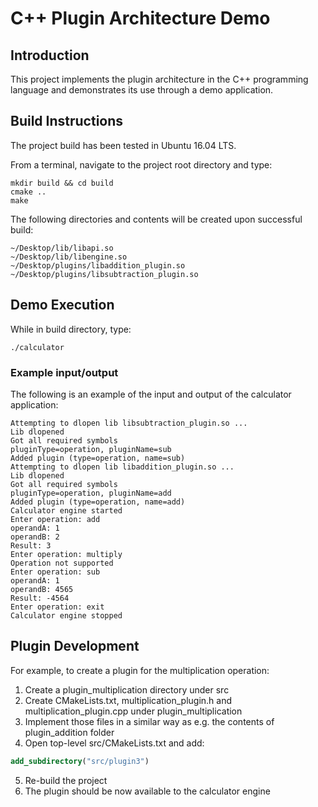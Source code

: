 # C++ Plugin Architecture Demo

## Introduction
This project implements the plugin architecture in the C++ programming language and demonstrates its use through a demo application.

## Build Instructions
The project build has been tested in Ubuntu 16.04 LTS. 

From a terminal, navigate to the project root directory and type:

```console
mkdir build && cd build
cmake ..
make
```

The following directories and contents will be created upon successful build:

```
~/Desktop/lib/libapi.so
~/Desktop/lib/libengine.so
~/Desktop/plugins/libaddition_plugin.so
~/Desktop/plugins/libsubtraction_plugin.so
```

## Demo Execution
While in build directory, type:

```console
./calculator
```

### Example input/output
The following is an example of the input and output of the calculator application:

```
Attempting to dlopen lib libsubtraction_plugin.so ...
Lib dlopened
Got all required symbols
pluginType=operation, pluginName=sub
Added plugin (type=operation, name=sub)
Attempting to dlopen lib libaddition_plugin.so ...
Lib dlopened
Got all required symbols
pluginType=operation, pluginName=add
Added plugin (type=operation, name=add)
Calculator engine started
Enter operation: add
operandA: 1
operandB: 2
Result: 3
Enter operation: multiply
Operation not supported
Enter operation: sub     
operandA: 1
operandB: 4565
Result: -4564
Enter operation: exit
Calculator engine stopped
```

## Plugin Development

For example, to create a plugin for the multiplication operation:

1. Create a plugin_multiplication directory under src
2. Create CMakeLists.txt, multiplication_plugin.h and multiplication_plugin.cpp under plugin_multiplication
3. Implement those files in a similar way as e.g. the contents of plugin_addition folder
4. Open top-level src/CMakeLists.txt and add:

```cmake
add_subdirectory("src/plugin3")
```

5. Re-build the project
6. The plugin should be now available to the calculator engine